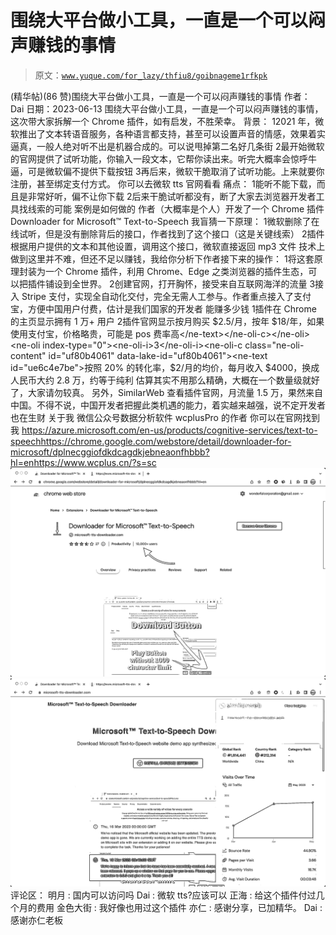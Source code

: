 # 围绕大平台做小工具，一直是一个可以闷声赚钱的事情

> 原文：[`www.yuque.com/for_lazy/thfiu8/goibnageme1rfkpk`](https://www.yuque.com/for_lazy/thfiu8/goibnageme1rfkpk)

<ne-h2 id="a029a204" data-lake-id="a029a204"><ne-heading-ext><ne-heading-anchor></ne-heading-anchor><ne-heading-fold></ne-heading-fold></ne-heading-ext><ne-heading-content><ne-text id="u7920ee95">(精华帖)(86 赞)围绕大平台做小工具，一直是一个可以闷声赚钱的事情</ne-text></ne-heading-content></ne-h2> <ne-p id="u5237a925" data-lake-id="u5237a925"><ne-text id="ud32077ec">作者： Dai</ne-text></ne-p> <ne-p id="u1b428cdb" data-lake-id="u1b428cdb"><ne-text id="ue81c3f3e">日期：2023-06-13</ne-text></ne-p> <ne-p id="u77981f20" data-lake-id="u77981f20"><ne-text id="ufef48942">围绕大平台做小工具，一直是一个可以闷声赚钱的事情，这次带大家拆解一个 Chrome 插件，如有启发，不胜荣幸。</ne-text></ne-p> <ne-h2 id="2949f553" data-lake-id="2949f553"><ne-heading-ext><ne-heading-anchor></ne-heading-anchor><ne-heading-fold></ne-heading-fold></ne-heading-ext><ne-heading-content><ne-text id="ubfcd6124">背景：</ne-text></ne-heading-content></ne-h2> <ne-oli index-type="0"><ne-oli-i>1</ne-oli-i><ne-oli-c class="ne-oli-content" id="ufff478e9" data-lake-id="ufff478e9"><ne-text id="u744eff9f">2021 年，微软推出了文本转语音服务，各种语言都支持，甚至可以设置声音的情感，效果着实逼真，一般人绝对听不出是机器合成的。可以说甩掉第二名好几条街</ne-text></ne-oli-c></ne-oli> <ne-oli index-type="0"><ne-oli-i>2</ne-oli-i><ne-oli-c class="ne-oli-content" id="u8df6f052" data-lake-id="u8df6f052"><ne-text id="u4a60b9a5">最开始微软的官网提供了试听功能，你输入一段文本，它帮你读出来。听完大概率会惊呼牛逼，可是微软偏不提供下载按钮</ne-text></ne-oli-c></ne-oli> <ne-oli index-type="0"><ne-oli-i>3</ne-oli-i><ne-oli-c class="ne-oli-content" id="u87720ee7" data-lake-id="u87720ee7"><ne-text id="ued2892d6">再后来，微软干脆取消了试听功能。上来就要你注册，甚至绑定支付方式。</ne-text></ne-oli-c></ne-oli> <ne-p id="u4403acbe" data-lake-id="u4403acbe"><ne-text id="ua8ec039e">你可以去微软 tts 官网看看</ne-text></ne-p> <ne-h2 id="0ae2af3c" data-lake-id="0ae2af3c"><ne-heading-ext><ne-heading-anchor></ne-heading-anchor><ne-heading-fold></ne-heading-fold></ne-heading-ext><ne-heading-content><ne-text id="u83278a65">痛点：</ne-text></ne-heading-content></ne-h2> <ne-oli index-type="0"><ne-oli-i>1</ne-oli-i><ne-oli-c class="ne-oli-content" id="u437ca329" data-lake-id="u437ca329"><ne-text id="u7be9b503">能听不能下载，而且是非常好听，偏不让你下载</ne-text></ne-oli-c></ne-oli> <ne-oli index-type="0"><ne-oli-i>2</ne-oli-i><ne-oli-c class="ne-oli-content" id="u7a9f96ac" data-lake-id="u7a9f96ac"><ne-text id="u9cb694f2">后来干脆试听都没有，断了大家去浏览器开发者工具找线索的可能</ne-text></ne-oli-c></ne-oli> <ne-h2 id="1ada279e" data-lake-id="1ada279e"><ne-heading-ext><ne-heading-anchor></ne-heading-anchor><ne-heading-fold></ne-heading-fold></ne-heading-ext><ne-heading-content><ne-text id="u8e96fd50">案例是如何做的</ne-text></ne-heading-content></ne-h2> <ne-p id="u523d5200" data-lake-id="u523d5200"><ne-text id="ub051d8ce">作者（大概率是个人）开发了一个 Chrome 插件</ne-text></ne-p> <ne-p id="ue2585618" data-lake-id="ue2585618"><ne-text id="ubea62fc0">Downloader for Microsoft™ Text-to-Speech</ne-text></ne-p> <ne-p id="ub336bb11" data-lake-id="ub336bb11"><ne-text id="u83878ed7">我盲猜一下原理：</ne-text></ne-p> <ne-oli index-type="0"><ne-oli-i>1</ne-oli-i><ne-oli-c class="ne-oli-content" id="u2f7f6adf" data-lake-id="u2f7f6adf"><ne-text id="u3b1b3875">微软删除了在线试听，但是没有删除背后的接口，作者找到了这个接口（这是关键线索）</ne-text></ne-oli-c></ne-oli> <ne-oli index-type="0"><ne-oli-i>2</ne-oli-i><ne-oli-c class="ne-oli-content" id="u1842a8a4" data-lake-id="u1842a8a4"><ne-text id="ube51dafc">插件根据用户提供的文本和其他设置，调用这个接口，微软直接返回 mp3 文件</ne-text></ne-oli-c></ne-oli> <ne-p id="u58bab3b7" data-lake-id="u58bab3b7"><ne-text id="u366142ad">技术上做到这里并不难，但还不足以赚钱，我给你分析下作者接下来的操作：</ne-text></ne-p> <ne-oli index-type="0"><ne-oli-i>1</ne-oli-i><ne-oli-c class="ne-oli-content" id="uaff7af54" data-lake-id="uaff7af54"><ne-text id="udda55913">将这套原理封装为一个 Chrome 插件，利用 Chrome、Edge 之类浏览器的插件生态，可以把插件铺设到全世界。</ne-text></ne-oli-c></ne-oli> <ne-oli index-type="0"><ne-oli-i>2</ne-oli-i><ne-oli-c class="ne-oli-content" id="u5a27d923" data-lake-id="u5a27d923"><ne-text id="ub32d752d">创建官网，打开胸怀，接受来自互联网海洋的流量</ne-text></ne-oli-c></ne-oli> <ne-oli index-type="0"><ne-oli-i>3</ne-oli-i><ne-oli-c class="ne-oli-content" id="ua28b58bf" data-lake-id="ua28b58bf"><ne-text id="u5cff59ed">接入 Stripe 支付，实现全自动化交付，完全无需人工参与。作者重点接入了支付宝，方便中国用户付费，估计是我们国家的开发者</ne-text></ne-oli-c></ne-oli> <ne-h2 id="4f1282dd" data-lake-id="4f1282dd"><ne-heading-ext><ne-heading-anchor></ne-heading-anchor><ne-heading-fold></ne-heading-fold></ne-heading-ext><ne-heading-content><ne-text id="ubd333a5e">能赚多少钱</ne-text></ne-heading-content></ne-h2> <ne-oli index-type="0"><ne-oli-i>1</ne-oli-i><ne-oli-c class="ne-oli-content" id="u99f405b2" data-lake-id="u99f405b2"><ne-text id="u685ee103">插件在 Chrome 的主页显示拥有 1 万+ 用户</ne-text></ne-oli-c></ne-oli> <ne-oli index-type="0"><ne-oli-i>2</ne-oli-i><ne-oli-c class="ne-oli-content" id="u9f497bef" data-lake-id="u9f497bef"><ne-text id="u18311a43">插件官网显示按月购买 $2.5/月，按年 $18/年，如果使用支付宝，价格略贵，可能是 pos 费率高</ne-text></ne-oli-c></ne-oli> <ne-oli index-type="0"><ne-oli-i>3</ne-oli-i><ne-oli-c class="ne-oli-content" id="uf80b4061" data-lake-id="uf80b4061"><ne-text id="ue6c4e7be">按照 20% 的转化率，$2/月的均价，每月收入 $4000，换成人民币大约 2.8 万，约等于纯利</ne-text></ne-oli-c></ne-oli> <ne-p id="u72376ad2" data-lake-id="u72376ad2"><ne-text id="u7a1f0d54">估算其实不用那么精确，大概在一个数量级就好了，大家请勿较真。</ne-text> <ne-text id="uad80e7ac">另外，SimilarWeb 查看插件官网，月流量 1.5 万，果然来自中国。不得不说，中国开发者把握此类机遇的能力，着实越来越强，说不定开发者也在生财</ne-text></ne-p> <ne-h2 id="6483e310" data-lake-id="6483e310"><ne-heading-ext><ne-heading-anchor></ne-heading-anchor><ne-heading-fold></ne-heading-fold></ne-heading-ext><ne-heading-content><ne-text id="u835f8112">关于我</ne-text></ne-heading-content></ne-h2> <ne-p id="u0a381bb6" data-lake-id="u0a381bb6"><ne-text id="u84b94c6f">微信公众号数据分析软件 wcplusPro 的作者</ne-text> <ne-text id="u7108f698">你可以在官网找到我</ne-text> [<ne-text id="ubb30f606">https://azure.microsoft.com/en-us/products/cognitive-services/text-to-speech</ne-text>](https://azure.microsoft.com/en-us/products/cognitive-services/text-to-speech)[<ne-text id="u13b453fc">https://chrome.google.com/webstore/detail/downloader-for-microsoft/dplnecggiofdkdcagdkjebneaonfhbbb?hl=en</ne-text>](https://chrome.google.com/webstore/detail/downloader-for-microsoft/dplnecggiofdkdcagdkjebneaonfhbbb?hl=en)[<ne-text id="u7d153c5a">https://www.wcplus.cn/?s=sc</ne-text>](https://www.wcplus.cn/?s=sc)<ne-card data-card-name="image" data-card-type="inline" id="NxhSZ" data-event-boundary="card">![](img/4951a729604562ce4635fc7856c4ec1f.png)  <ne-p id="u2cc4c3c4" data-lake-id="u2cc4c3c4"><ne-card data-card-name="image" data-card-type="inline" id="JNVmR" data-event-boundary="card">![](img/be71b7ed46b2e8078c33903468224ba7.png)  <ne-hole id="u56986df7" data-lake-id="u56986df7"><ne-card data-card-name="hr" data-card-type="block" id="OvuIp" data-event-boundary="card"><ne-p id="u38e58e45" data-lake-id="u38e58e45"><ne-text id="u4955aed9">评论区：</ne-text></ne-p> <ne-p id="uf641cb84" data-lake-id="uf641cb84"><ne-text id="ub89de560">明月 : 国内可以访问吗</ne-text> <ne-text id="ucc9458d3">Dai : 微软 tts?应该可以</ne-text> <ne-text id="ubc7cdf36">正海 : 给这个插件付过几个月的费用</ne-text> <ne-text id="uc44b1c5b">金色大街 : 我好像也用过这个插件</ne-text> <ne-text id="u72a2a12e">亦仁 : 感谢分享，已加精华。</ne-text> <ne-text id="u357616f8">Dai : 感谢亦仁老板</ne-text></ne-p></ne-card></ne-hole></ne-card></ne-p></ne-card></ne-p>